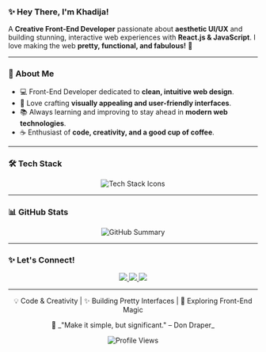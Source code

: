 ### ✨ Hey There, I'm Khadija!  

A **Creative Front-End Developer** passionate about **aesthetic UI/UX** and building stunning, interactive web experiences with **React.js & JavaScript**. I love making the web **pretty, functional, and fabulous!** 🎀  

---

### 📑 About Me  
- 💻 Front-End Developer dedicated to **clean, intuitive web design**.  
- 🎨 Love crafting **visually appealing and user-friendly interfaces**.  
- 📚 Always learning and improving to stay ahead in **modern web technologies**.  
- ☕️ Enthusiast of **code, creativity, and a good cup of coffee**.  

---

### 🛠 Tech Stack  

<p align="center">
  <img src="https://skillicons.dev/icons?i=html,css,js,react,tailwind,git,figma,github,vite,bootstrap,vscode" alt="Tech Stack Icons" />
</p>  

---

### 📊 GitHub Stats  

<p align="center">
  <img src="https://github-profile-summary-cards.vercel.app/api/cards/profile-details?username=xkhadiga&theme=tokyonight" alt="GitHub Summary"/>
</p>

---

### ✨ Let's Connect!  

<p align="center">
  <a href="https://www.linkedin.com/in/itskhadijaa">
    <img src="https://img.shields.io/badge/LinkedIn-FF69B4?style=for-the-badge&logo=linkedin&logoColor=white" />
  </a>
  <a href="https://itskhadija.vercel.app/">
    <img src="https://img.shields.io/badge/Portfolio-FFC0CB?style=for-the-badge&logo=vercel&logoColor=white" />
  </a>
  <a href="https://twitter.com/itskhadija_xo">
    <img src="https://img.shields.io/badge/Twitter-FF1493?style=for-the-badge&logo=twitter&logoColor=white" />
  </a>
</p>  

---

<p align="center">
💡 Code & Creativity | ✨ Building Pretty Interfaces | 🚀 Exploring Front-End Magic  
</p>  

<p align="center">
🎀 _"Make it simple, but significant." – Don Draper_  
</p>  

<p align="center">
<img src="https://komarev.com/ghpvc/?username=xkhadiga" alt="Profile Views">
</p>  
